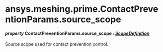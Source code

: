 <a id="ansys-meshing-prime-contactpreventionparams-source-scope"></a>

# ansys.meshing.prime.ContactPreventionParams.source_scope

<a id="ansys.meshing.prime.ContactPreventionParams.source_scope"></a>

#### *property* ContactPreventionParams.source_scope *: [ScopeDefinition](ansys.meshing.prime.ScopeDefinition.md#ansys.meshing.prime.ScopeDefinition)*

Source scope used for contact prevention control.

<!-- !! processed by numpydoc !! -->
